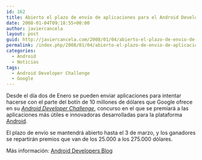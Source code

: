 ```yaml
---
id: 162
title: Abierto el plazo de envío de aplicaciones para el Android Developer Challenge
date: 2008-01-04T09:18:55+00:00
author: javiercancela
layout: post
guid: http://javiercancela.com/2008/01/04/abierto-el-plazo-de-envio-de-aplicaciones-para-el-android-developer-challenge/
permalink: /index.php/2008/01/04/abierto-el-plazo-de-envio-de-aplicaciones-para-el-android-developer-challenge/
categories:
  - Android
  - Noticias
tags:
  - Android Developer Challenge
  - Google
---
```

Desde el día dos de Enero se pueden enviar aplicaciones para intentar hacerse con el parte del botín de 10 millones de dólares que Google ofrece en su _[Android Developer Challenge](http://code.google.com/android/adc.html "Android Developer Challenge")_, concurso en el que se premiará a las aplicaciones más útiles e innovadoras desarrolladas para la plataforma [Android](http://code.google.com/android/what-is-android.html "What is Android?").

El plazo de envío se mantendrá abierto hasta el 3 de marzo, y los ganadores se repartirán premios que van de los 25.000 a los 275.000 dólares.

Más información: [Android Developers Blog](http://android-developers.blogspot.com/ "Android Developers Blog")